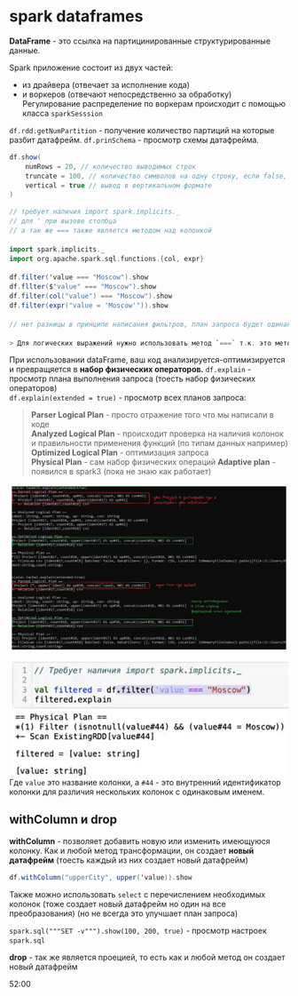 # spark dataframes

**DataFrame** - это ссылка на партицинированные структурированные данные.

Spark приложение состоит из двух частей:
- из драйвера (отвечает за исполнение кода)
- и воркеров (отвечают непосредственно за обработку)  
Регулирование распределение по воркерам происходит с помощью класса `sparkSesssion`

`df.rdd.getNumPartition` - получение количество партиций на которые разбит датафрейм.
`df.prinSchema` - просмотр схемы датафрейма.

```scala
df.show(
    numRows = 20, // количество выводимых строк
    truncate = 100, // количество символов на одну строку, если false, то выводиться любая длинна
    vertical = true // вывод в вертикальном формате
)
```
```scala
// требует наличия import spark.implicits._
// для ' при вызове столбца
// а так же === также является методом над колонкой

import spark.implicits._
import org.apache.spark.sql.functions.{col, expr}

df.filter('value === "Moscow").show
df.fllter($"value" === "Moscow").show
df.filter(col("value") === "Moscow").show
df.filter(expr("value = 'Moscow'")).show

// нет разницы в принципе написания фильтров, план запроса будет одинаков

> Для логических выражений нужно использовать метод `===` т.к. это метод над `Column` и именно `Column` ожидает методы и фунции spark, в то время как **==** отдаст `Bolean`

```
При использовании dataFrame, ваш код анализируется-оптимизируется и превращяется в **набор физических операторов.**
`df.explain` - просмотр плана выполнения запроса (тоесть набор физических операторов)  
`df.explain(extended = true)` - просмотр всех планов запроса:
>**Parser Logical Plan** - просто отражение того что мы написали в коде  
>**Analyzed Logical Plan** - происходит проверка на наличия колонок и правильности применения функций (по типам данных например)  
>**Optimized Logical Plan** - оптимизация запроса  
>**Physical Plan** - сам набор физических операций
>**Adaptive plan** - появился в spark3 (пока не знаю как работает)

![](./picture/spark_extended_plan.png)

![](./picture/spark_explain.png)
Где `value` это название колонки, а `#44` - это внутренний идентификатор колонки для различия нескольких колонок с одинаковым именем.

## withColumn и drop
**withColumn** - позволяет добавить новую или изменить имеющуюся колонку. Как и любой метод трансформации, он создает **новый датафрейм** (тоесть каждый из них создает новый датафрейм)
```scala
df.withColumn("upperCity", upper('value)).show
```
Также можно использовать `select` с перечислением необходимых колонок (тоже создает новый датафрейм но один на все преобразования) (но не всегда это улучшает план запроса)

`spark.sql("""SET -v""").show(100, 200, true)` - просмотр настроек `spark.sql`

**drop** - так же является проецией, то есть как и любой метод он создает новый датафрейм

52:00